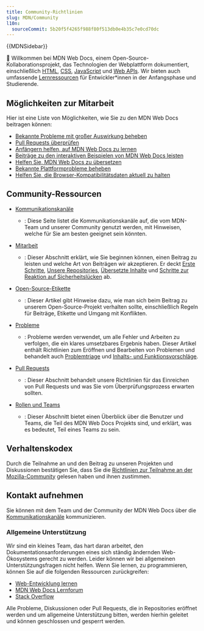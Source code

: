 ```yaml
---
title: Community-Richtlinien
slug: MDN/Community
l10n:
  sourceCommit: 5b20f5f4265f988f80f513db0e4b35c7e0cd70dc
---
```


{{MDNSidebar}}

👋 Willkommen bei MDN Web Docs, einem Open-Source-Kollaborationsprojekt, das Technologien der Webplattform dokumentiert, einschließlich [HTML](/de/docs/Web/HTML), [CSS](/de/docs/Web/CSS), [JavaScript](/de/docs/Web/JavaScript) und [Web APIs](/de/docs/Web/API). Wir bieten auch umfassende [Lernressourcen](/de/docs/Learn_web_development) für Entwickler*innen in der Anfangsphase und Studierende.

## Möglichkeiten zur Mitarbeit

Hier ist eine Liste von Möglichkeiten, wie Sie zu den MDN Web Docs beitragen können:

- [Bekannte Probleme mit großer Auswirkung beheben](https://github.com/orgs/mdn/projects/25/views/1)
- [Pull Requests überprüfen](/de/docs/MDN/Community/Pull_requests)
- [Anfängern helfen, auf MDN Web Docs zu lernen](/de/docs/MDN/Community/Learn_forum)
- [Beiträge zu den interaktiven Beispielen von MDN Web Docs leisten](https://github.com/mdn/interactive-examples/blob/main/CONTRIBUTING.md)
- [Helfen Sie, MDN Web Docs zu übersetzen](/de/docs/MDN/Community/Contributing/Translated_content)
- [Bekannte Plattformprobleme beheben](https://github.com/mdn/yari/issues)
- [Helfen Sie, die Browser-Kompatibilitätsdaten aktuell zu halten](https://github.com/mdn/browser-compat-data)

## Community-Ressourcen

- [Kommunikationskanäle](/de/docs/MDN/Community/Communication_channels)

  - : Diese Seite listet die Kommunikationskanäle auf, die vom MDN-Team und unserer Community genutzt werden, mit Hinweisen, welche für Sie am besten geeignet sein könnten.

- [Mitarbeit](/de/docs/MDN/Community/Contributing)

  - : Dieser Abschnitt erklärt, wie Sie beginnen können, einen Beitrag zu leisten und welche Art von Beiträgen wir akzeptieren.
    Er deckt [Erste Schritte](/de/docs/MDN/Community/Contributing/Getting_started), [Unsere Repositories](/de/docs/MDN/Community/Contributing/Our_repositories), [Übersetzte Inhalte](/de/docs/MDN/Community/Contributing/Translated_content) und [Schritte zur Reaktion auf Sicherheitslücken](/de/docs/MDN/Community/Contributing/Security_vulnerability_response) ab.

- [Open-Source-Etikette](/de/docs/MDN/Community/Open_source_etiquette)

  - : Dieser Artikel gibt Hinweise dazu, wie man sich beim Beitrag zu unserem Open-Source-Projekt verhalten sollte, einschließlich Regeln für Beiträge, Etikette und Umgang mit Konflikten.

- [Probleme](/de/docs/MDN/Community/Issues)

  - : Probleme werden verwendet, um alle Fehler und Arbeiten zu verfolgen, die ein klares umsetzbares Ergebnis haben.
    Dieser Artikel enthält Richtlinien zum Eröffnen und Bearbeiten von Problemen und behandelt auch [Problemtriage](/de/docs/MDN/Community/Issues) und [Inhalts- und Funktionsvorschläge](/de/docs/MDN/Community/Issues/Content_suggestions_feature_proposals).

- [Pull Requests](/de/docs/MDN/Community/Pull_requests)

  - : Dieser Abschnitt behandelt unsere Richtlinien für das Einreichen von Pull Requests und was Sie vom Überprüfungsprozess erwarten sollten.

- [Rollen und Teams](/de/docs/MDN/Community/Roles_teams)

  - : Dieser Abschnitt bietet einen Überblick über die Benutzer und Teams, die Teil des MDN Web Docs Projekts sind, und erklärt, was es bedeutet, Teil eines Teams zu sein.

## Verhaltenskodex

Durch die Teilnahme an und den Beitrag zu unseren Projekten und Diskussionen bestätigen Sie, dass Sie die [Richtlinien zur Teilnahme an der Mozilla-Community](https://github.com/mdn/mdn-community/blob/main/CODE_OF_CONDUCT.md) gelesen haben und ihnen zustimmen.

## Kontakt aufnehmen

Sie können mit dem Team und der Community der MDN Web Docs über die [Kommunikationskanäle](/de/docs/MDN/Community/Communication_channels) kommunizieren.

### Allgemeine Unterstützung

Wir sind ein kleines Team, das hart daran arbeitet, den Dokumentationsanforderungen eines sich ständig ändernden Web-Ökosystems gerecht zu werden.
Leider können wir bei allgemeinen Unterstützungsfragen nicht helfen.
Wenn Sie lernen, zu programmieren, können Sie auf die folgenden Ressourcen zurückgreifen:

- [Web-Entwicklung lernen](/de/docs/Learn_web_development)
- [MDN Web Docs Lernforum](https://discourse.mozilla.org/c/mdn/learn/250)
- [Stack Overflow](https://stackoverflow.com/questions/)

Alle Probleme, Diskussionen oder Pull Requests, die in Repositories eröffnet werden und um allgemeine Unterstützung bitten, werden hierhin geleitet und können geschlossen und gesperrt werden.
